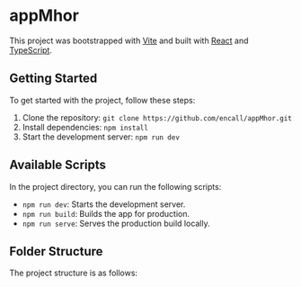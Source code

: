 # appMhor

This project was bootstrapped with [Vite](https://vitejs.dev/) and built with [React](https://reactjs.org/) and [TypeScript](https://www.typescriptlang.org/).

## Getting Started

To get started with the project, follow these steps:

1. Clone the repository: `git clone https://github.com/encall/appMhor.git`
2. Install dependencies: `npm install`
3. Start the development server: `npm run dev`

## Available Scripts

In the project directory, you can run the following scripts:

- `npm run dev`: Starts the development server.
- `npm run build`: Builds the app for production.
- `npm run serve`: Serves the production build locally.

## Folder Structure

The project structure is as follows:

